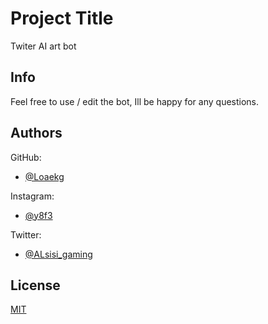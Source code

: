 
# Project Title

Twiter AI art bot


## Info

Feel free to use / edit the bot, Ill be happy for any questions.



## Authors
GitHub:
- [@Loaekg](https://www.github.com/Loaekg)

Instagram:
- [@y8f3](https://www.instagram.com/y8f3)

Twitter:
- [@ALsisi_gaming](https://www.twitter.com/alsisi_gaming)




## License

[MIT](https://choosealicense.com/licenses/mit/)

